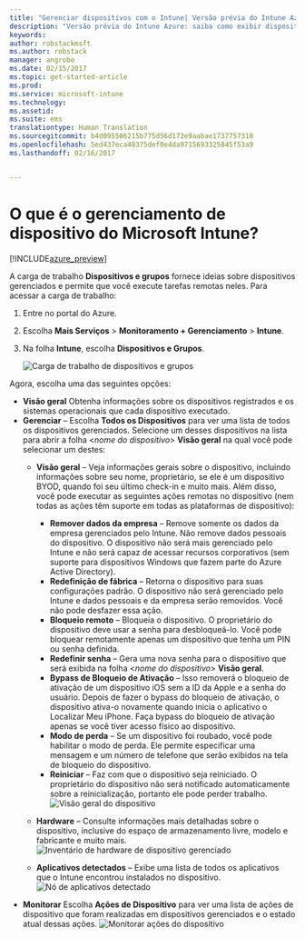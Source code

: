 ```yaml
---
title: "Gerenciar dispositivos com o Intune| Versão prévia do Intune Azure | Microsoft Docs"
description: "Versão prévia do Intune Azure: saiba como exibir dispositivos gerenciados com o Intune e executar várias operações neles."
keywords: 
author: robstackmsft
ms.author: robstack
manager: angrobe
ms.date: 02/15/2017
ms.topic: get-started-article
ms.prod: 
ms.service: microsoft-intune
ms.technology: 
ms.assetid: 
ms.suite: ems
translationtype: Human Translation
ms.sourcegitcommit: b4d095506215b775d56d172e9aabae1737757310
ms.openlocfilehash: 5ed437eca48375def0e4da9715693325845f53a9
ms.lasthandoff: 02/16/2017


---
```


# <a name="what-is-microsoft-intune-device-management"></a>O que é o gerenciamento de dispositivo do Microsoft Intune? 


[!INCLUDE[azure_preview](../includes/azure_preview.md)]

A carga de trabalho **Dispositivos e grupos** fornece ideias sobre dispositivos gerenciados e permite que você execute tarefas remotas neles. Para acessar a carga de trabalho:

1. Entre no portal do Azure.
2. Escolha **Mais Serviços** > **Monitoramento + Gerenciamento** > **Intune**.
3. Na folha **Intune**, escolha **Dispositivos e Grupos**.

    ![Carga de trabalho de dispositivos e grupos](./media/devices-and-groups-workload.png)

Agora, escolha uma das seguintes opções:

- **Visão geral** Obtenha informações sobre os dispositivos registrados e os sistemas operacionais que cada dispositivo executado.
- **Gerenciar** – Escolha **Todos os Dispositivos** para ver uma lista de todos os dispositivos gerenciados.
    Selecione um desses dispositivos na lista para abrir a folha <*nome do dispositivo*> **Visão geral** na qual você pode selecionar um destes:
    - **Visão geral** – Veja informações gerais sobre o dispositivo, incluindo informações sobre seu nome, proprietário, se ele é um dispositivo BYOD, quando foi seu último check-in e muito mais. Além disso, você pode executar as seguintes ações remotas no dispositivo (nem todas as ações têm suporte em todas as plataformas de dispositivo):
        - **Remover dados da empresa** – Remove somente os dados da empresa gerenciados pelo Intune. Não remove dados pessoais do dispositivo. O dispositivo não será mais gerenciado pelo Intune e não será capaz de acessar recursos corporativos (sem suporte para dispositivos Windows que fazem parte do Azure Active Directory).
        - **Redefinição de fábrica** – Retorna o dispositivo para suas configurações padrão. O dispositivo não será gerenciado pelo Intune e dados pessoais e da empresa serão removidos. Você não pode desfazer essa ação.
        - **Bloqueio remoto** – Bloqueia o dispositivo. O proprietário do dispositivo deve usar a senha para desbloqueá-lo. Você pode bloquear remotamente apenas um dispositivo que tenha um PIN ou senha definida.
        - **Redefinir senha** – Gera uma nova senha para o dispositivo que será exibida na folha <*nome do dispositivo*> **Visão geral**.
        - **Bypass de Bloqueio de Ativação** – Isso removerá o bloqueio de ativação de um dispositivo iOS sem a ID da Apple e a senha do usuário. Depois de fazer o bypass do bloqueio de ativação, o dispositivo ativa-o novamente quando inicia o aplicativo o Localizar Meu iPhone. Faça bypass do bloqueio de ativação apenas se você tiver acesso físico ao dispositivo.
        - **Modo de perda** – Se um dispositivo foi roubado, você pode habilitar o modo de perda. Ele permite especificar uma mensagem e um número de telefone que serão exibidos na tela de bloqueio do dispositivo.
        - **Reiniciar** – Faz com que o dispositivo seja reiniciado. O proprietário do dispositivo não será notificado automaticamente sobre a reinicialização, portanto ele pode perder trabalho.
        ![Visão geral do dispositivo](http://i.imgur.com/4Rx4VXm.png)
        
    - **Hardware** – Consulte informações mais detalhadas sobre o dispositivo, inclusive do espaço de armazenamento livre, modelo e fabricante e muito mais.
    ![Inventário de hardware de dispositivo gerenciado](./media/hardware-inventory.png)
    - **Aplicativos detectados** – Exibe uma lista de todos os aplicativos que o Intune encontrou instalados no dispositivo.
    ![Nó de aplicativos detectado](./media/detected-applications.png)
- **Monitorar** Escolha **Ações de Dispositivo** para ver uma lista de ações de dispositivo que foram realizadas em dispositivos gerenciados e o estado atual dessas ações.
![Monitorar ações do dispositivo](./media/monitor-device-actions.png)

